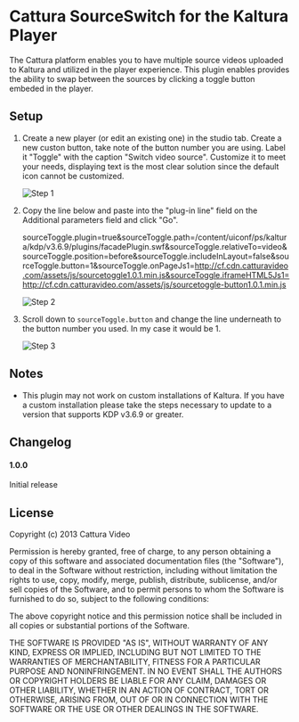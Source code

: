# Cattura SourceSwitch for the Kaltura Player #

The Cattura platform enables you to have multiple source videos uploaded to Kaltura and utilized in the player experience. This plugin enables provides the ability to swap between the sources by clicking a toggle button embeded in the player.

## Setup ##

1.  Create a new player (or edit an existing one) in the studio tab. Create a new custon button, take note of the button number you are using. Label it "Toggle" with the caption "Switch video source". Customize it to meet your needs, displaying text is the most clear solution since the default icon cannot be customized.

	![Step 1](http://i.imgur.com/7rrVluG.png)

2.  Copy the line below and paste into the "plug-in line" field on the Additional parameters field and click "Go".

	sourceToggle.plugin=true&sourceToggle.path=/content/uiconf/ps/kaltura/kdp/v3.6.9/plugins/facadePlugin.swf&sourceToggle.relativeTo=video&sourceToggle.position=before&sourceToggle.includeInLayout=false&sourceToggle.button=1&sourceToggle.onPageJs1=http://cf.cdn.catturavideo.com/assets/js/sourcetoggle1.0.1.min.js&sourceToggle.iframeHTML5Js1=http://cf.cdn.catturavideo.com/assets/js/sourcetoggle-button1.0.1.min.js

	![Step 2](http://i.imgur.com/EWwl8u5.png)

3.  Scroll down to `sourceToggle.button` and change the line underneath to the button number you used. In my case it would be 1.

	![Step 3](http://i.imgur.com/EWAfzDG.png)

## Notes ##

 * This plugin may not work on custom installations of Kaltura. If you have a custom installation please take the steps necessary to update to a version that supports KDP v3.6.9 or greater.

## Changelog ##

#### 1.0.0 ####

Initial release

## License ##

Copyright (c) 2013 Cattura Video

Permission is hereby granted, free of charge, to any person obtaining a copy of this software and associated documentation files (the "Software"), to deal in the Software without restriction, including without limitation the rights to use, copy, modify, merge, publish, distribute, sublicense, and/or sell copies of the Software, and to permit persons to whom the Software is furnished to do so, subject to the following conditions:

The above copyright notice and this permission notice shall be included in all copies or substantial portions of the Software.

THE SOFTWARE IS PROVIDED "AS IS", WITHOUT WARRANTY OF ANY KIND, EXPRESS OR IMPLIED, INCLUDING BUT NOT LIMITED TO THE WARRANTIES OF MERCHANTABILITY, FITNESS FOR A PARTICULAR PURPOSE AND NONINFRINGEMENT. IN NO EVENT SHALL THE AUTHORS OR COPYRIGHT HOLDERS BE LIABLE FOR ANY CLAIM, DAMAGES OR OTHER LIABILITY, WHETHER IN AN ACTION OF CONTRACT, TORT OR OTHERWISE, ARISING FROM, OUT OF OR IN CONNECTION WITH THE SOFTWARE OR THE USE OR OTHER DEALINGS IN THE SOFTWARE.
